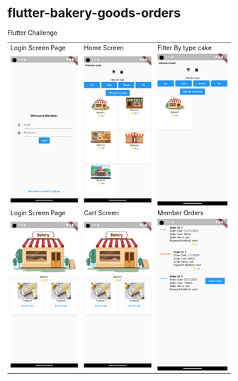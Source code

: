 # flutter-bakery-goods-orders
Flutter Challenge

<table>
  <tr>
    <td>Login Screen Page</td>
     <td>Home Screen</td>
     <td>Filter By type cake</td>
  </tr>
  <tr>
    <td><img src="https://github.com/eng-marwa/flutter-bakery-goods-orders/blob/main/Screenshot_1674286986.png" width="400"></td>
    <td><img src="https://github.com/eng-marwa/flutter-bakery-goods-orders/blob/main/Screenshot_1674280999.png" width="400"></td>
   <td><img src="https://github.com/eng-marwa/flutter-bakery-goods-orders/blob/main/Screenshot_1674286300.png" width="400"></td>
  </tr>
    <tr>
    <td>Login Screen Page</td>
     <td>Cart Screen</td>
     <td>Member Orders</td>
  </tr>
  <tr>
  <td><img src="https://github.com/eng-marwa/flutter-bakery-goods-orders/blob/main/Screenshot_1674286332.png" width="400"></td>
  <td><img src="https://github.com/eng-marwa/flutter-bakery-goods-orders/blob/main/Screenshot_1674286332.png" width="400"/></td>
  <td><img src="https://github.com/eng-marwa/flutter-bakery-goods-orders/blob/main/Screenshot_1674286289.png" width="400"></td>

  </tr>
 </table>

